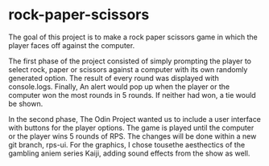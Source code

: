 # rock-paper-scissors

The goal of this project is to make a rock paper scissors game in which the player faces off against the computer. 

The first phase of the project consisted of simply prompting the player to select rock, paper or scissors against a computer with its own randomly generated option. The result of every round was displayed with console.logs. Finally, An alert would pop up when the player or the computer won the most rounds in 5 rounds. If neither had won, a tie would be shown. 

In the second phase, The Odin Project wanted us to include a user interface with buttons for the player options. The game is played until the computer or the player wins 5 rounds of RPS. The changes will be done within a new git branch, rps-ui. For the graphics, I chose tousethe aesthectics of the gambling aniem series Kaiji, adding sound effects from the show as well.    